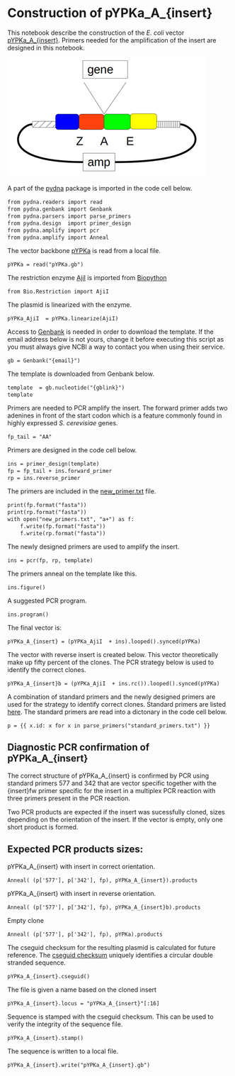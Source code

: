 # Construction of pYPKa_A_{insert}

This notebook describe the construction of the _E. coli_ vector [pYPKa_A_{insert}](pYPKa_A_{insert}.gb).
Primers needed for the amplification of the insert are designed in this notebook.

![pYPKa_A plasmid](pYPK_A.png "pYPKa_A plasmid")

A part of the [pydna](https://pypi.python.org/pypi/pydna/) package is imported in the code cell below.

    from pydna.readers import read
    from pydna.genbank import Genbank
    from pydna.parsers import parse_primers
    from pydna.design  import primer_design
    from pydna.amplify import pcr
    from pydna.amplify import Anneal

The vector backbone [pYPKa](pYPKa.gb) is read from a local file.

    pYPKa = read("pYPKa.gb")

The restriction enzyme [AjiI](http://rebase.neb.com/rebase/enz/AjiI.html) is imported from [Biopython](http://biopython.org)

    from Bio.Restriction import AjiI

The plasmid is linearized with the enzyme.

    pYPKa_AjiI  = pYPKa.linearize(AjiI)

Access to [Genbank](http://www.ncbi.nlm.nih.gov/nuccore) is needed in order to download the template.
If the email address below is not yours, change it before executing this script as you must always give NCBI a way to contact you when using their service.

    gb = Genbank("{email}")

The template is downloaded from Genbank below.

    template  = gb.nucleotide("{gblink}")
    template

Primers are needed to PCR amplify the insert. The forward primer adds two adenines in front of the start codon
which is a feature commonly found in highly expressed _S. cerevisiae_ genes.

	fp_tail = "AA"

Primers are designed in the code cell below.

    ins = primer_design(template)
    fp = fp_tail + ins.forward_primer
    rp = ins.reverse_primer

The primers are included in the [new_primer.txt](new_primers.txt) file.

    print(fp.format("fasta"))
    print(rp.format("fasta"))
    with open("new_primers.txt", "a+") as f:
        f.write(fp.format("fasta"))
        f.write(rp.format("fasta"))

The newly designed primers are used to amplify the insert.

    ins = pcr(fp, rp, template)

The primers anneal on the template like this.

    ins.figure()

A suggested PCR program.

	ins.program()

The final vector is:

	pYPKa_A_{insert} = (pYPKa_AjiI  + ins).looped().synced(pYPKa)

The vector with reverse insert is created below. This vector theoretically make up
fifty percent of the clones. The PCR strategy below is used to identify the correct clones.

	pYPKa_A_{insert}b = (pYPKa_AjiI  + ins.rc()).looped().synced(pYPKa)

A combination of standard primers and the newly designed primers are 
used for the strategy to identify correct clones.
Standard primers are listed [here](standard_primers.txt).
The standard primers are read into a dictonary in the code cell below.

	p = {{ x.id: x for x in parse_primers("standard_primers.txt") }}

## Diagnostic PCR confirmation of pYPKa_A_{insert}
The correct structure of pYPKa_A_{insert} is confirmed by PCR using standard primers
577 and 342 that are vector specific together with the {insert}fw primer specific for the insert 
in a multiplex PCR reaction with three primers present in the PCR reaction.

Two PCR products are expected if the insert was sucessfully cloned, sizes depending
on the orientation of the insert. 
If the vector is empty, only one short product is formed.

## Expected PCR products sizes:

pYPKa_A_{insert} with insert in correct orientation.

	Anneal( (p['577'], p['342'], fp), pYPKa_A_{insert}).products

pYPKa_A_{insert} with insert in reverse orientation.

	Anneal( (p['577'], p['342'], fp), pYPKa_A_{insert}b).products

Empty clone

	Anneal( (p['577'], p['342'], fp), pYPKa).products

The cseguid checksum for the resulting plasmid is calculated for future reference.
The [cseguid checksum](http://pydna.readthedocs.org/en/latest/pydna.html#pydna.utils.cseguid) 
uniquely identifies a circular double stranded sequence.

	pYPKa_A_{insert}.cseguid()

The file is given a name based on the cloned insert

	pYPKa_A_{insert}.locus = "pYPKa_A_{insert}"[:16]

Sequence is stamped with the cseguid checksum. 
This can be used to verify the integrity of the sequence file.

	pYPKa_A_{insert}.stamp()

The sequence is written to a local file.

	pYPKa_A_{insert}.write("pYPKa_A_{insert}.gb")
